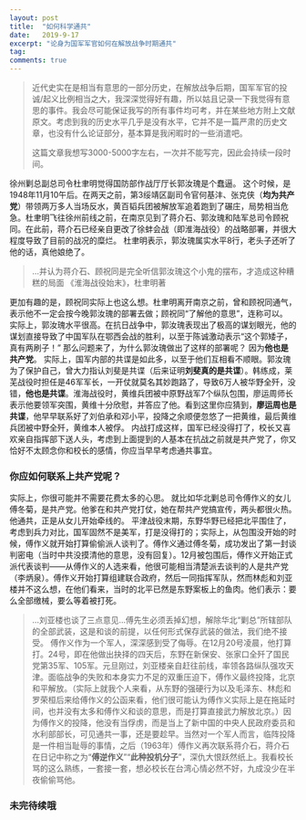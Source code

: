 ```yaml
---
layout: post
title:  "如何科学通共"
date:   2019-9-17
excerpt: "论身为国军军官如何在解放战争时期通共"
tag:
comments: true  
---
```


>近代史实在是相当有意思的一部分历史，在解放战争后期，国军军官的投诚/起义比例相当之大，我深深觉得好有趣，所以姑且记录一下我觉得有意思的事件。我会尽可能保证我写的所有事件均可考，并在某些地方附上文献原文。考虑到我的历史水平几乎是没有水平，它并不是一篇严肃的历史文章，也没有什么论证部分，基本算是我闲暇时的一些消遣吧。
>
>这篇文章我想写3000-5000字左右，一次并不能写完，因此会持续一段时间。

徐州剿总副总司令杜聿明觉得国防部作战厅厅长郭汝瑰是个蠢逼。
这个时候，是1948年11月10午后。在两天之前，第3绥靖区副司令官何基沣、张克侠（**均为共产党**）带领两万多人当场反水，黄百韬兵团被解放军追着跑到了碾庄，局势相当危急。杜聿明飞往徐州前线之前，在南京见到了蒋介石、郭汝瑰和陆军总司令顾祝同。在此前，蒋介石已经亲自更改了徐蚌会战（即淮海战役）的战略部署，并很大程度导致了目前的战况的糜烂。
杜聿明表示，郭汝瑰属实水平8行，老头子还听了他的话，真他娘绝了。
>…并认为蒋介石、顾祝同是完全听信郭汝瑰这个小鬼的摆布，才造成这种糟糕的局面
>《淮海战役始末》，杜聿明著

更加有趣的是，顾祝同实际上也这么想。杜聿明离开南京之前，曾和顾祝同通气，表示他不一定会按今晚郭汝瑰的部署去做；顾祝同“了解他的意思”，连称可以。
实际上，郭汝瑰水平很高。在抗日战争中，郭汝瑰表现出了极高的谋划眼光，他的谋划直接导致了中国军队在鄂西会战的胜利，以至于陈诚激动表示“这个郭矮子，真有两刷子！”
那么问题来了，为什么郭汝瑰做出了这样的部署呢？
因为**他也是共产党**。
实际上，国军内部的共谍是如此多，以至于他们互相看不顺眼。郭汝瑰为了保护自己，曾大力指认刘斐是共谍（后来证明**刘斐真的是共谍**）。韩练成，莱芜战役时担任是46军军长，一开仗就莫名其妙跑路了，导致6万人被华野全歼，没错，**他也是共谍**。淮海战役时，黄维兵团被中原野战军7个纵队包围，廖运周师长表示他要领军突围，黄维十分欣慰，并答应了他。看到这里你应猜到，**廖运周也是共谍**，他早早联系好了刘伯承和邓小平，投降之余顺便忽悠了一把黄维，最后黄维兵团被中野全歼，黄维本人被俘。
内战打成这样，国军已经没得打了，校长又喜欢亲自指挥部下送人头，考虑到上面提到的人基本在抗战之前就是共产党了，你又恰好不太顾念你和校长的感情，你应当早早考虑通共事宜。
### 你应如何联系上共产党呢？
实际上，你很可能并不需要花费太多的心思。
就比如华北剿总司令傅作义的女儿傅冬菊，是共产党。他爹在和共产党打仗，她在帮共产党搞宣传，两头都很火热。他通共，正是从女儿开始牵线的。
平津战役末期，东野华野已经把北平围住了，考虑到兵力对比，国军固然不是美军，打是没得打的；实际上，从包围没开始的时候，傅作义就开始打算偷偷派人谈判了。傅作义通过傅冬菊，成功发出了第一封谈判密电（当时中共没摸清他的意思，没有回复）。12月被包围后，傅作义开始正式派代表谈判——从傅作义的人选来看，他很可能相当清楚派去谈判的人是共产党（李炳泉）。傅作义开始打算组建联合政府，然后一同指挥军队，然而林彪和刘亚楼并不这么想，在他们看来，当时的北平已然是东野案板上的鱼肉。他们表示：要么全部缴械，要么等着被打死。
>…刘亚楼也谈了三点意见...傅先生必须丢掉幻想，解除华北“剿总”所辖部队的全部武装，这是和谈的前提，以任何形式保存武装的做法，我们绝不接受。
傅作义作为一个军人，深深感到受了侮辱。在12月20号凌晨，他打算打。24号，即在他做出抉择的四天后，东野在新保安、张家口全歼了国民党第35军、105军。元旦刚过，刘亚楼亲自赶往前线，率领各路纵队强攻天津。面临战争的失败和本身实力不足的双重压迫下，傅作义最终投降，北京和平解放。（实际上就我个人来看，从东野的强硬行为以及毛泽东、林彪和罗荣桓后来给傅作义的公函来看，他们很可能认为傅作义实际上是在拖延时间，也并没有太多和傅作义和谈的意思，而是打算直接武力解放北京。）因为傅作义的投降，他没有当俘虏，而是当上了新中国的中央人民政府委员和水利部部长，可见通共一事，还是要趁早。当然对一个军人而言，临阵投降是一件相当耻辱的事情，之后（1963年）傅作义再次联系蒋介石，蒋介石在日记中称之为“**傅逆作义**”“**此种投机分子**”，深仇大恨跃然纸上。我看校长骂的这么熟练，一套接一套，想必校长在台湾心情必然不好，九成没少在半夜偷偷骂他。

### 未完待续哦